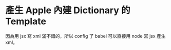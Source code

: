 # 產生 Apple 內建 Dictionary 的 Template

因為用 jsx 寫 xml 滿不錯的，所以 config 了 babel 可以直接用 node 寫 jsx 產生 xml。

